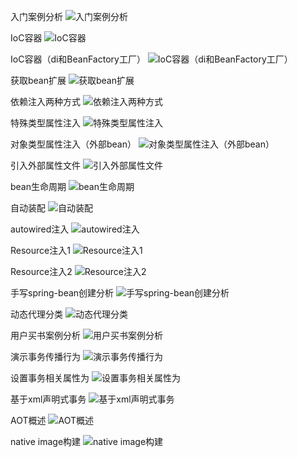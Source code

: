入门案例分析
![入门案例分析](./01-入门案例分析.png)

IoC容器
![IoC容器](./02-IoC容器.png)

IoC容器（di和BeanFactory工厂）
![IoC容器（di和BeanFactory工厂）](./03-IoC容器（di和BeanFactory工厂）.png)

获取bean扩展
![获取bean扩展](./04-获取bean扩展.png)

依赖注入两种方式
![依赖注入两种方式](./04-依赖注入两种方式.png)

特殊类型属性注入
![特殊类型属性注入](./05-特殊类型属性注入.png)

对象类型属性注入（外部bean）
![对象类型属性注入（外部bean）](./06-对象类型属性注入（外部bean）.png)

引入外部属性文件
![引入外部属性文件](./07-引入外部属性文件.png)

bean生命周期
![bean生命周期](./08-bean生命周期.png)

自动装配
![自动装配](./09-自动装配.png)

autowired注入
![autowired注入](./10-autowired注入.png)

Resource注入1
![Resource注入1](./11-Resource注入1.png)

Resource注入2
![Resource注入2](./12-Resource注入2.png)

手写spring-bean创建分析
![手写spring-bean创建分析](./13-手写spring-bean创建分析.png)

动态代理分类
![动态代理分类](./14-动态代理分类.png)

用户买书案例分析
![用户买书案例分析](./15-用户买书案例分析.png)

演示事务传播行为
![演示事务传播行为](./16-演示事务传播行为.png)

设置事务相关属性为
![设置事务相关属性为](./17-设置事务相关属性为.png)

基于xml声明式事务
![基于xml声明式事务](./18-基于xml声明式事务.png)

AOT概述
![AOT概述](./19-AOT概述.png)

native image构建
![native image构建](./20-native%20image构建.png)
